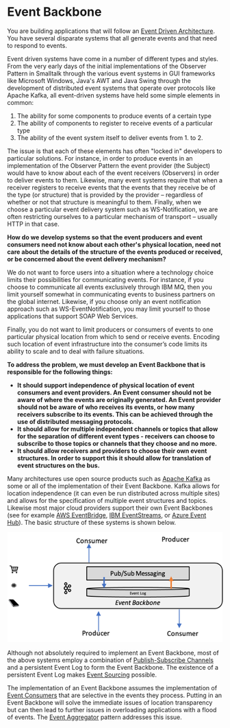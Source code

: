 # Event Backbone

You are building applications that will follow an [Event Driven Architecture](Event-Driven-Architecture.md). You have several disparate systems that all generate events and that need to respond to events.

Event driven systems have come in a number of different types and styles. From the very early days of the initial implementations of the Observer Pattern in Smalltalk through the various event systems in GUI frameworks like Microsoft Windows, Java's AWT and Java Swing through the development of distributed event systems that operate over protocols like Apache Kafka, all event-driven systems have held some simple elements in common:

1.	The ability for some components to produce events of a certain type 
2.	The ability of components to register to receive events of a particular type 
3.	The ability of the event system itself to deliver events from 1. to 2. 

The issue is that each of these elements has often "locked in" developers to particular solutions. For instance, in order to produce events in an implementation of the Observer Pattern the event provider (the Subject) would have to know about each of the event receivers (Observers) in order to deliver events to them. Likewise, many event systems require that when a receiver registers to receive events that the events that they receive be of the type (or structure) that is provided by the provider – regardless of whether or not that structure is meaningful to them. Finally, when we choose a particular event delivery system such as WS-Notification, we are often restricting ourselves to a particular mechanism of transport – usually HTTP in that case.

**How do we develop systems so that the event producers and event consumers need not know about each other's physical location, need not care about the details of the structure of the events produced or received, or be concerned about the event delivery mechanism?**

We do not want to force users into a situation where a technology choice limits their possibilities for communicating events.  For instance, if you choose to communicate all events exclusively through IBM MQ, then you limit yourself somewhat in communicating events to business partners on the global internet.  Likewise, if you choose only an event notification approach such as WS-EventNotification, you may limit yourself to those applications that support SOAP Web Services.

Finally, you do not want to limit producers or consumers of events to one particular physical location from which to send or receive events.   Encoding such location of event infrastructure into the consumer’s code limits its ability to scale and to deal with failure situations.

**To address the problem, we must develop an Event Backbone that is responsible for the following things:**
+	**It should support independence of physical location of event consumers and event providers. An Event consumer should not be aware of where the events are originally generated. An Event provider should not be aware of who receives its events, or how many receivers subscribe to its events. This can be achieved through the use of distributed messaging protocols.** 
+	**It should allow for multiple independent channels or topics that allow for the separation of different event types - receivers can choose to subscribe to those topics or channels that they choose and no more.**
+	**It should allow receivers and providers to choose their own event structures. In order to support this it should allow for translation of event structures on the bus.**

Many architectures use open source products such as [Apache Kafka](https://kafka.apache.org/) as some or all of the implementation of their Event Backbone.  Kafka allows for location independence (it can even be run distributed across multiple sites) and allows for the specification of multiple event structures and topics.  Likewise most major cloud providers support their own Event Backbones (see for example [AWS EventBridge](https://aws.amazon.com/eventbridge/), [IBM EventStreams](https://www.ibm.com/cloud/event-streams), or [Azure Event Hub](https://azure.microsoft.com/en-us/services/event-hubs/)).  The basic structure of these systems is shown below.

![Event Backbone](../assets/EventBackbone.png)

Although not absolutely required to implement an Event Backbone, most of the above systems employ a combination of [Publish-Subscribe Channels](https://www.enterpriseintegrationpatterns.com/patterns/messaging/PublishSubscribeChannel.html) and a persistent Event Log to form the Event Backbone.  The existence of a persistent Event Log makes [Event Sourcing](Event-Sourcing.md) possible.

The implementation of an Event Backbone assumes the implementation of [Event Consumers](Event-Consumer.md) that are selective in the events they process. Putting in an Event Backbone will solve the immediate issues of location transparency but can then lead to further issues in overloading applications with a flood of events.  The [Event Aggregator](Event-Aggregator.md) pattern addresses this issue.
